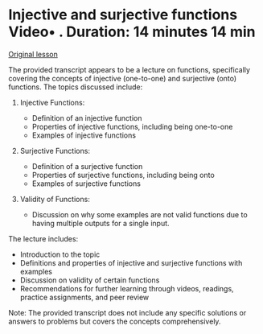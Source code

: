 # Injective and surjective functions Video• . Duration: 14 minutes 14 min

[Original lesson](https://www.coursera.org/learn/uol-discrete-mathematics/lecture/XyWA9/injective-and-surjective-functions)

The provided transcript appears to be a lecture on functions, specifically covering the concepts of injective (one-to-one) and surjective (onto) functions. The topics discussed include:

1. Injective Functions:
   - Definition of an injective function
   - Properties of injective functions, including being one-to-one
   - Examples of injective functions

2. Surjective Functions:
   - Definition of a surjective function
   - Properties of surjective functions, including being onto
   - Examples of surjective functions

3. Validity of Functions:
   - Discussion on why some examples are not valid functions due to having multiple outputs for a single input.

The lecture includes:

- Introduction to the topic
- Definitions and properties of injective and surjective functions with examples
- Discussion on validity of certain functions
- Recommendations for further learning through videos, readings, practice assignments, and peer review

Note: The provided transcript does not include any specific solutions or answers to problems but covers the concepts comprehensively.

